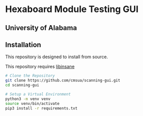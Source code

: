 # Hexaboard Module Testing GUI
## University of Alabama

## Installation

This repository is designed to install from source.

This repository requires [libinsane](https://doc.openpaper.work/libinsane/latest/libinsane/install.html)

```bash
# Clone the Repository
git clone https://github.com/cmsua/scanning-gui.git
cd scanning-gui

# Setup a Virtual Environment
python3 -m venv venv
source venv/bin/activate
pip3 install -r requirements.txt
```